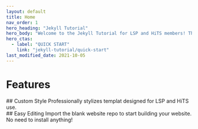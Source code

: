 ```yaml
---
layout: default
title: Home
nav_order: 1
hero_heading: "Jekyll Tutorial"
hero_body: "Welcome to the Jekyll Tutorial for LSP and HiTS members! This website houses tutorials and resources you may need to build a Jekyll website for your project or publication."
hero_ctas:
  - label: "QUICK START"
    link: "jekyll-tutorial/quick-start"
last_modified_date: 2021-10-05
---
```


# Features

<div class="basic-grid with-dividers">
  
  <div markdown="1">
    ## Custom Style
    Professionally stylizes templat designed for LSP and HiTS use.
  </div>
  
  <div markdown="1">
    ## Easy Editing
    Import the blank website repo to start building your website. No need to install anything!
  </div>
  
</div><!-- end grid -->
